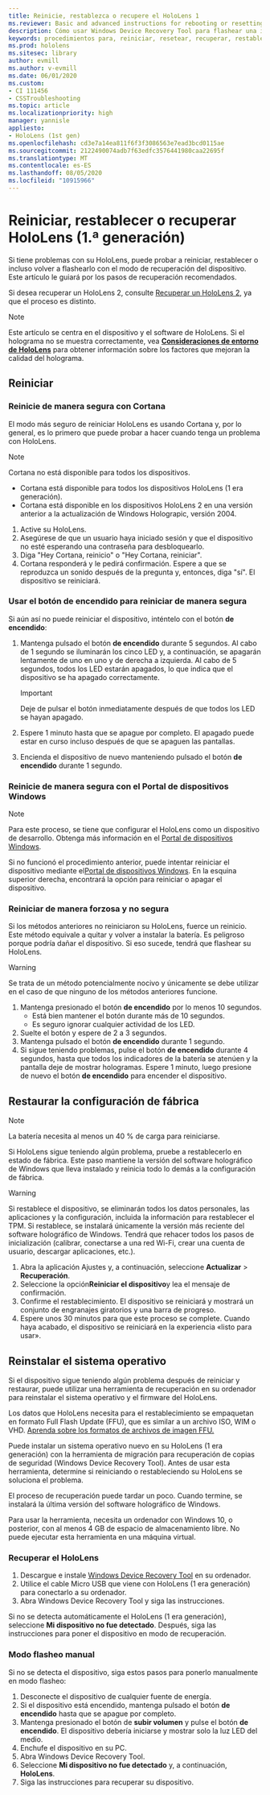 ```yaml
---
title: Reinicie, restablezca o recupere el HoloLens 1
ms.reviewer: Basic and advanced instructions for rebooting or resetting your HoloLens.
description: Cómo usar Windows Device Recovery Tool para flashear una imagen a HoloLens 1 era generación.
keywords: procedimientos para, reiniciar, resetear, recuperar, restablecimiento completo, restablecimiento parcial, ciclo de energía, HoloLens, apagar, wdrt, Windows Device Recovery Tool
ms.prod: hololens
ms.sitesec: library
author: evmill
ms.author: v-evmill
ms.date: 06/01/2020
ms.custom:
- CI 111456
- CSSTroubleshooting
ms.topic: article
ms.localizationpriority: high
manager: yannisle
appliesto:
- HoloLens (1st gen)
ms.openlocfilehash: cd3e7a14ea811f6f3f3086563e7ead3bcd0115ae
ms.sourcegitcommit: 2122490074adb7f63edfc3576441980caa22695f
ms.translationtype: MT
ms.contentlocale: es-ES
ms.lasthandoff: 08/05/2020
ms.locfileid: "10915966"
---
```

# Reiniciar, restablecer o recuperar HoloLens (1.ª generación)

Si tiene problemas con su HoloLens, puede probar a reiniciar, restablecer o incluso volver a flashearlo con el modo de recuperación del dispositivo. Este artículo le guiará por los pasos de recuperación recomendados.

Si desea recuperar un HoloLens 2, consulte [Recuperar un HoloLens 2](https://docs.microsoft.com/hololens/hololens-recovery), ya que el proceso es distinto.

> [!NOTE]
> Este artículo se centra en el dispositivo y el software de HoloLens. Si el holograma no se muestra correctamente, vea **[Consideraciones de entorno de HoloLens](hololens-environment-considerations.md)** para obtener información sobre los factores que mejoran la calidad del holograma.

## Reiniciar

### Reinicie de manera segura con Cortana

El modo más seguro de reiniciar HoloLens es usando Cortana y, por lo general, es lo primero que puede probar a hacer cuando tenga un problema con HoloLens.

> [!NOTE] 
> Cortana no está disponible para todos los dispositivos.
> - Cortana está disponible para todos los dispositivos HoloLens (1 era generación). 
> - Cortana está disponible en los dispositivos HoloLens 2 en una versión anterior a la actualización de Windows Holograpic, versión 2004.

1. Active su HoloLens.
1. Asegúrese de que un usuario haya iniciado sesión y que el dispositivo no esté esperando una contraseña para desbloquearlo.
2. Diga "Hey Cortana, reinicio" o "Hey Cortana, reiniciar".
3. Cortana responderá y le pedirá confirmación. Espere a que se reproduzca un sonido después de la pregunta y, entonces, diga "sí". El dispositivo se reiniciará.

### Usar el botón de encendido para reiniciar de manera segura

Si aún así no puede reiniciar el dispositivo, inténtelo con el botón **de encendido**:

1. Mantenga pulsado el botón **de encendido** durante 5 segundos. Al cabo de 1 segundo se iluminarán los cinco LED y, a continuación, se apagarán lentamente de uno en uno y de derecha a izquierda. Al cabo de 5 segundos, todos los LED estarán apagados, lo que indica que el dispositivo se ha apagado correctamente.
      
   > [!IMPORTANT]
   > Deje de pulsar el botón inmediatamente después de que todos los LED se hayan apagado.
1. Espere 1 minuto hasta que se apague por completo. El apagado puede estar en curso incluso después de que se apaguen las pantallas.
2. Encienda el dispositivo de nuevo manteniendo pulsado el botón **de encendido** durante 1 segundo.

### Reinicie de manera segura con el Portal de dispositivos Windows

> [!NOTE]
> Para este proceso, se tiene que configurar el HoloLens como un dispositivo de desarrollo. Obtenga más información en el [Portal de dispositivos Windows](https://docs.microsoft.com/windows/mixed-reality/using-the-windows-device-portal).

Si no funcionó el procedimiento anterior, puede intentar reiniciar el dispositivo mediante el[Portal de dispositivos Windows](https://docs.microsoft.com/windows/mixed-reality/using-the-windows-device-portal). En la esquina superior derecha, encontrará la opción para reiniciar o apagar el dispositivo.

### Reiniciar de manera forzosa y no segura

Si los métodos anteriores no reiniciaron su HoloLens, fuerce un reinicio. Este método equivale a quitar y volver a instalar la batería. Es peligroso porque podría dañar el dispositivo. Si eso sucede, tendrá que flashear su HoloLens.  

> [!WARNING]
> Se trata de un método potencialmente nocivo y únicamente se debe utilizar en el caso de que ninguno de los métodos anteriores funcione.

1. Mantenga presionado el botón **de encendido** por lo menos 10 segundos.
   - Está bien mantener el botón durante más de 10 segundos.
   - Es seguro ignorar cualquier actividad de los LED.
1. Suelte el botón y espere de 2 a 3 segundos.
1. Mantenga pulsado el botón **de encendido** durante 1 segundo.
1. Si sigue teniendo problemas, pulse el botón **de encendido** durante 4 segundos, hasta que todos los indicadores de la batería se atenúen y la pantalla deje de mostrar hologramas. Espere 1 minuto, luego presione de nuevo el botón **de encendido** para encender el dispositivo.

## Restaurar la configuración de fábrica

> [!NOTE]
> La batería necesita al menos un 40 % de carga para reiniciarse.

Si HoloLens sigue teniendo algún problema, pruebe a restablecerlo en estado de fábrica. Este paso mantiene la versión del software holográfico de Windows que lleva instalado y reinicia todo lo demás a la configuración de fábrica.

>[!WARNING]
> Si restablece el dispositivo, se eliminarán todos los datos personales, las aplicaciones y la configuración, incluida la información para restablecer el TPM. Si restablece, se instalará únicamente la versión más reciente del software holográfico de Windows. Tendrá que rehacer todos los pasos de inicialización (calibrar, conectarse a una red Wi-Fi, crear una cuenta de usuario, descargar aplicaciones, etc.).

1. Abra la aplicación Ajustes y, a continuación, seleccione **Actualizar** > **Recuperación**.
1. Seleccione la opción**Reiniciar el dispositivo**y lea el mensaje de confirmación.
1. Confirme el restablecimiento. El dispositivo se reiniciará y mostrará un conjunto de engranajes giratorios y una barra de progreso.
1. Espere unos 30 minutos para que este proceso se complete. Cuando haya acabado, el dispositivo se reiniciará en la experiencia «listo para usar».

## Reinstalar el sistema operativo

Si el dispositivo sigue teniendo algún problema después de reiniciar y restaurar, puede utilizar una herramienta de recuperación en su ordenador para reinstalar el sistema operativo y el firmware del HoloLens.  

Los datos que HoloLens necesita para el restablecimiento se empaquetan en formato Full Flash Update (FFU), que es similar a un archivo ISO, WIM o VHD. [Aprenda sobre los formatos de archivos de imagen FFU.](https://docs.microsoft.com/windows-hardware/manufacture/desktop/wim-vs-ffu-image-file-formats)

Puede instalar un sistema operativo nuevo en su HoloLens (1 era generación) con la herramienta de migración para recuperación de copias de seguridad (Windows Device Recovery Tool). Antes de usar esta herramienta, determine si reiniciando o restableciendo su HoloLens se soluciona el problema.

El proceso de recuperación puede tardar un poco. Cuando termine, se instalará la última versión del software holográfico de Windows.

Para usar la herramienta, necesita un ordenador con Windows 10, o posterior, con al menos 4 GB de espacio de almacenamiento libre. No puede ejecutar esta herramienta en una máquina virtual.

### Recuperar el HoloLens

1. Descargue e instale [Windows Device Recovery Tool](https://support.microsoft.com/help/12379/windows-10-mobile-device-recovery-tool-faq) en su ordenador.
1. Utilice el cable Micro USB que viene con HoloLens (1 era generación) para conectarlo a su ordenador.
1. Abra Windows Device Recovery Tool y siga las instrucciones.

Si no se detecta automáticamente el HoloLens (1 era generación), seleccione **Mi dispositivo no fue detectado**. Después, siga las instrucciones para poner el dispositivo en modo de recuperación.

### Modo flasheo manual

Si no se detecta el dispositivo, siga estos pasos para ponerlo manualmente en modo flasheo:

1. Desconecte el dispositivo de cualquier fuente de energía.
1. Si el dispositivo está encendido, mantenga pulsado el botón **de encendido** hasta que se apague por completo.
2. Mantenga presionado el botón de **subir volumen** y pulse el botón **de encendido**. El dispositivo debería iniciarse y mostrar solo la luz LED del medio.
3. Enchufe el dispositivo en su PC.
4. Abra Windows Device Recovery Tool.
5. Seleccione **Mi dispositivo no fue detectado** y, a continuación, **HoloLens**. 
6. Siga las instrucciones para recuperar su dispositivo.
